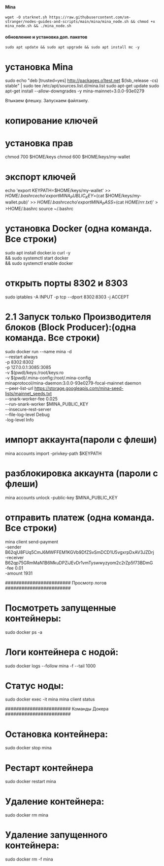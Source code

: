    #### Mina

   ```
   wget -O starknet.sh https://raw.githubusercontent.com/sm-stranger/nodes-guides-and-scripts/main/mina/mina_node.sh && chmod +x mina_node.sh && ./mina_node.sh
   ```
   
   
   #### обновление и установка доп. пакетов
   ```
   sudo apt update && sudo apt upgrade && sudo apt install mc -y
   ```

   # установка Mina
   sudo echo "deb [trusted=yes] http://packages.o1test.net $(lsb_release -cs) stable" | sudo tee /etc/apt/sources.list.d/mina.list
   sudo apt-get update
   sudo apt-get install --allow-downgrades -y mina-mainnet=3.0.0-93e0279


   Втыкаем флешку. Запускаем файлзилу. 

   # копирование ключей
   # установка прав
   chmod 700 $HOME/keys
   chmod 600 $HOME/keys/my-wallet

   # экспорт ключей
   echo 'export KEYPATH=$HOME/keys/my-wallet' >> $HOME/.bashrc
   echo 'export MINA_PUBLIC_KEY=$(cat $HOME/keys/my-wallet.pub)' >> $HOME/.bashrc
   echo 'export MINA_PASS=$(cat $HOME/rrr.txt)' >>$HOME/.bashrc
   source ~/.bashrc


   # установка Docker (одна команда. Все строки)
   sudo apt install docker.io curl -y \
   && sudo systemctl start docker \
   && sudo systemctl enable docker

   # открыть порты 8302 и 8303
   sudo iptables -A INPUT -p tcp --dport 8302:8303 -j ACCEPT


   # 2.1 Запуск только Производителя блоков (Block Producer):(одна команда. Все строки)


   sudo docker run --name mina -d \
   --restart always \
   -p 8302:8302 \
   -p 127.0.0.1:3085:3085 \
   -v $(pwd)/keys:/root/keys:ro \
   -v $(pwd)/.mina-config:/root/.mina-config \
   minaprotocol/mina-daemon:3.0.0-93e0279-focal-mainnet daemon \
   --peer-list-url https://storage.googleapis.com/mina-seed-lists/mainnet_seeds.txt \
   --snark-worker-fee 0.025 \
   --run-snark-worker $MINA_PUBLIC_KEY \
   --insecure-rest-server \
   --file-log-level Debug \
   -log-level Info


   # импорт аккаунта(пароли с флеши)
   mina accounts import -privkey-path $KEYPATH


   # разблокировка аккаунта (пароли с флеши)
   mina accounts unlock -public-key $MINA_PUBLIC_KEY


   # отправить платеж (одна команда. Все строки)
   mina client send-payment \
   -sender B62qjU8FUq5CmJ6MWFFEM1KGVb9DfZSvSmDCD1U5vgxrpDxAV3JZDrj \
   -receiver B62qp75GRmMaN1B6MkuDPZiJEvDr1vmTyswwyzyom2c2rZp5f73BDmG \
   -fee 0.01 \
   -amount 1931



   ######################## Просмотр логов ########################

   # Посмотреть запущенные контейнеры:
   sudo docker ps -a

   # Логи контейнера с нодой:
   sudo docker logs --follow mina -f --tail 1000

   # Статус ноды:
   sudo docker exec -it mina mina client status



   ######################## Команды Докера ########################

   # Остановка контейнера:
   sudo docker stop mina

   # Рестарт контейнера
   sudo docker restart mina

   # Удаление контейнера:
   sudo docker rm mina

   # Удаление запущенного контейнера:
   sudo docker rm -f mina
